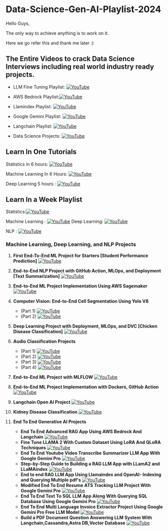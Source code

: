 # Data-Science-Gen-AI-Playlist-2024
Hello Guys,

The only way to achieve anything is to work on it.

Here we go refer this and thank me later :)

## The Entire Videos to crack Data Science Interviews including real world industry ready projects.
* LLM Fine Tuning Playlist:  [![YouTube](https://img.shields.io/badge/YouTube-Video-green)](https://www.youtube.com/watch?v=Vg3dS-NLUT4&list=PLZoTAELRMXVN9VbAx5I2VvloTtYmlApe3)
* AWS Bedrock Playlist:[![YouTube](https://img.shields.io/badge/YouTube-Video-green)](https://www.youtube.com/watch?v=2maPaQutcWs&list=PLZoTAELRMXVP8-wzKPtrRST3jNCprvMZj)
* Llamindex Playlist: [![YouTube](https://img.shields.io/badge/YouTube-Video-green)](https://www.youtube.com/watch?v=1eym7BTnuNg&list=PLZoTAELRMXVNOWh1SDXt5NFujQMOt-CWy)

* Google Gemini Playlist: [![YouTube](https://img.shields.io/badge/YouTube-Video-green)](https://www.youtube.com/watch?v=it0l6lx3qI0&list=PLZoTAELRMXVNbDmGZlcgCA3a8mRQp5axb)
* Langchain Playlist: [![YouTube](https://img.shields.io/badge/YouTube-Video-green)](https://www.youtube.com/watch?v=4O1rs7mrNDo&list=PLZoTAELRMXVORE4VF7WQ_fAl0L1Gljtar)
* Data Science Projects: [![YouTube](https://img.shields.io/badge/YouTube-Video-green)](https://www.youtube.com/watch?v=S_F_c9e2bz4&list=PLZoTAELRMXVPS-dOaVbAux22vzqdgoGhG) 

## Learn In One Tutorials

Statistics in 6 hours: [![YouTube](https://img.shields.io/badge/YouTube-Video-green)](https://www.youtube.com/watch?v=LZzq1zSL1bs)

Machine Learning In 6 Hours: [![YouTube](https://img.shields.io/badge/YouTube-Video-green)](https://www.youtube.com/watch?v=JxgmHe2NyeY)

Deep Learning 5 hours : [![YouTube](https://img.shields.io/badge/YouTube-Video-green)](https://www.youtube.com/watch?v=d2kxUVwWWwU)

## Learn In a Week Playlist

Statistics:[![YouTube](https://img.shields.io/badge/YouTube-Video-green)](https://www.youtube.com/watch?v=11unm2hmvOQ&list=PLZoTAELRMXVMgtxAboeAx-D9qbnY94Yay)

Machine Learning : [![YouTube](https://img.shields.io/badge/YouTube-Video-green)](https://www.youtube.com/watch?v=z8sxaUw_f-M&list=PLZoTAELRMXVPjaAzURB77Kz0YXxj65tYz)
Deep Learning: [![YouTube](https://img.shields.io/badge/YouTube-Video-green)](https://www.youtube.com/watch?v=8arGWdq_KL0&list=PLZoTAELRMXVPiyueAqA_eQnsycC_DSBns)

NLP :  [![YouTube](https://img.shields.io/badge/YouTube-Video-green)](https://www.youtube.com/watch?v=w3coRFpyddQ&list=PLZoTAELRMXVNNrHSKv36Lr3_156yCo6Nn)

### Machine Learning, Deep Learning, and NLP Projects

1. **First End-To-End ML Project for Starters [Student Performance Prediction]**  [![YouTube](https://img.shields.io/badge/YouTube-Video-red)](https://www.youtube.com/watch?v=Rv6UFGNmNZg&list=PLZoTAELRMXVPS-dOaVbAux22vzqdgoGhG&index=2)

2. **End-to-End NLP Project with GitHub Action, MLOps, and Deployment [Text Summarization]**  [![YouTube](https://img.shields.io/badge/YouTube-Video-red)](https://www.youtube.com/watch?v=p7V4Aa7qEpw&list=PLZoTAELRMXVOjQdyqlCmOtq1nZnSsWvag&index=3)

3. **End-to-End ML Project Implementation Using AWS Sagemaker** [![YouTube](https://img.shields.io/badge/YouTube-Video-red)](https://www.youtube.com/watch?v=Le-A72NjaWs&list=PLZoTAELRMXVPS-dOaVbAux22vzqdgoGhG&index=16)

4. **Computer Vision: End-to-End Cell Segmentation Using Yolo V8**
    - (Part 1) [![YouTube](https://img.shields.io/badge/YouTube-Video-red)](https://www.youtube.com/watch?v=r8l31swbU1g&list=PLZoTAELRMXVPS-dOaVbAux22vzqdgoGhG&index=17) 
    - (Part 2) [![YouTube](https://img.shields.io/badge/YouTube-Video-red)](https://www.youtube.com/watch?v=eiK-6ZhphiA&list=PLZoTAELRMXVPS-dOaVbAux22vzqdgoGhG&index=18) 

5. **Deep Learning Project with Deployment, MLOps, and DVC [Chicken Disease Classification]** [![YouTube](https://img.shields.io/badge/YouTube-Video-red)](https://www.youtube.com/watch?v=p1bfK8ZJgkE&list=PLZoTAELRMXVPS-dOaVbAux22vzqdgoGhG&index=14)
6. **Audio Classification Projects**
    - (Part 1) [![YouTube](https://img.shields.io/badge/YouTube-Video-red)](https://www.youtube.com/watch?v=mHPpCXqQd7Y&t=644s&pp=ygUga3Jpc2ggbmFpayBhdWRpbyBjbGFzc2lmaWNhdGlvbiA%3D) 
    - (Part 2) [![YouTube](https://img.shields.io/badge/YouTube-Video-red)](https://www.youtube.com/watch?v=4F-cwOkMdTE&t=449s&pp=ygUga3Jpc2ggbmFpayBhdWRpbyBjbGFzc2lmaWNhdGlvbiA%3D)
    - (Part 3) [![YouTube](https://img.shields.io/badge/YouTube-Video-red)](https://www.youtube.com/watch?v=uTFU7qThylE&pp=ygUga3Jpc2ggbmFpayBhdWRpbyBjbGFzc2lmaWNhdGlvbiA%3D) 
    - (Part 4) [![YouTube](https://img.shields.io/badge/YouTube-Video-red)](https://www.youtube.com/watch?v=cqndT517NcQ&pp=ygUga3Jpc2ggbmFpayBhdWRpbyBjbGFzc2lmaWNhdGlvbiA%3D)
7. **End-to-End ML Project with MLFLOW** [![YouTube](https://img.shields.io/badge/YouTube-Video-red)](https://www.youtube.com/watch?v=pxk1Fr33-L4)

8. **End-to-End ML Project Implementation with Dockers, GitHub Action** [![YouTube](https://img.shields.io/badge/YouTube-Video-red)](https://www.youtube.com/watch?v=MJ1vWb1rGwM)
9. **Langchain Open AI Project** [![YouTube](https://img.shields.io/badge/YouTube-Video-red)](https://www.youtube.com/watch?v=_FpT1cwcSLg&list=PLZoTAELRMXVORE4VF7WQ_fAl0L1Gljtar)
10. **Kidney Disease Classification** [![YouTube](https://img.shields.io/badge/YouTube-Video-red)](https://www.youtube.com/watch?v=86BKEv0X2xU)
11. **End To End Generative AI Projects**
    - **End To End Advanced RAG App Using AWS Bedrock And Langchain** [![YouTube](https://img.shields.io/badge/YouTube-Video-red)](https://www.youtube.com/watch?v=0LE5XrxGvbo)
    - **Fine Tune LLAMA 2 With Custom Dataset Using LoRA And QLoRA Techniques** [![YouTube](https://img.shields.io/badge/YouTube-Video-red)](https://www.youtube.com/watch?v=Vg3dS-NLUT4) 
    - **End To End Youtube Video Transcribe Summarizer LLM App With Google Gemini Pro** [![YouTube](https://img.shields.io/badge/YouTube-Video-red)](https://www.youtube.com/watch?v=HFfXvfFe9F8)
    - **Step-by-Step Guide to Building a RAG LLM App with LLamA2 and LLaMAindex** [![YouTube](https://img.shields.io/badge/YouTube-Video-red)](https://www.youtube.com/watch?v=f-AXdiCyiT8)
    - **End to end RAG LLM App Using Llamaindex and OpenAI- Indexing and Querying Multiple pdf's** [![YouTube](https://img.shields.io/badge/YouTube-Video-red)](https://www.youtube.com/watch?v=hH4WkgILUD4)
    - **Modified End To End Resume ATS Tracking LLM Project With Google Gemini Pro** [![YouTube](https://img.shields.io/badge/YouTube-Video-red)](https://www.youtube.com/watch?v=VZOnp2YpY8Q)
    - **End To End Text To SQL LLM App Along With Querying SQL Database Using Google Gemini Pro** [![YouTube](https://img.shields.io/badge/YouTube-Video-red)](https://www.youtube.com/watch?v=wFdFLWc-W4k)
    - **End To End Multi Language Invoice Extractor Project Using Google Gemini Pro Free LLM Model** [![YouTube](https://img.shields.io/badge/YouTube-Video-red)](https://www.youtube.com/watch?v=-ny5_RSMV6kk)
    - **Build a PDF Document Question Answering LLM System With Langchain,Cassandra,Astra DB,Vector Database** [![YouTube](https://img.shields.io/badge/YouTube-Video-red)](https://www.youtube.com/watch?v=zxo3T4aQj6Q)
